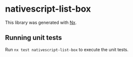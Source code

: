 # nativescript-list-box

This library was generated with [Nx](https://nx.dev).

## Running unit tests

Run `nx test nativescript-list-box` to execute the unit tests.
